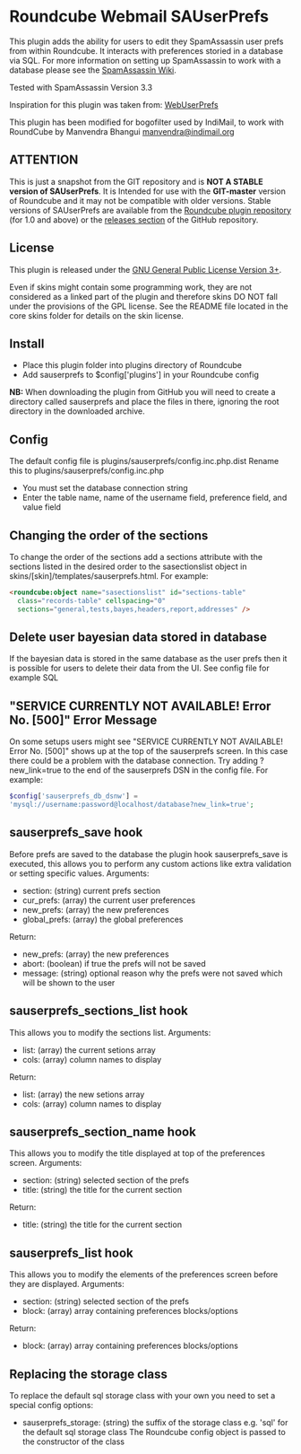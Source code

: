 Roundcube Webmail SAUserPrefs
=============================
This plugin adds the ability for users to edit they SpamAssassin user prefs
from within Roundcube. It interacts with preferences storied in a database via
SQL. For more information on setting up SpamAssassin to work with a database
please see the [SpamAssassin Wiki][usingsql].

Tested with SpamAssassin Version 3.3

Inspiration for this plugin was taken from:
[WebUserPrefs][webuserprefs]

This plugin has been modified for bogofilter used by IndiMail, to work with
RoundCube by Manvendra Bhangui <manvendra@indimail.org>

ATTENTION
---------
This is just a snapshot from the GIT repository and is **NOT A STABLE version
of SAUserPrefs**. It is Intended for use with the **GIT-master** version of
Roundcube and it may not be compatible with older versions. Stable versions of
SAUserPrefs are available from the [Roundcube plugin repository][rcplugrepo]
(for 1.0 and above) or the [releases section][releases] of the GitHub
repository.

License
-------
This plugin is released under the [GNU General Public License Version 3+][gpl].

Even if skins might contain some programming work, they are not considered
as a linked part of the plugin and therefore skins DO NOT fall under the
provisions of the GPL license. See the README file located in the core skins
folder for details on the skin license.

Install
-------
* Place this plugin folder into plugins directory of Roundcube
* Add sauserprefs to $config['plugins'] in your Roundcube config

**NB:** When downloading the plugin from GitHub you will need to create a
directory called sauserprefs and place the files in there, ignoring the root
directory in the downloaded archive.

Config
------
The default config file is plugins/sauserprefs/config.inc.php.dist
Rename this to plugins/sauserprefs/config.inc.php
* You must set the database connection string
* Enter the table name, name of the username field, preference field, and value
field

Changing the order of the sections
----------------------------------
To change the order of the sections add a sections attribute with the sections
listed in the desired order to the sasectionslist object in
skins/[skin]/templates/sauserprefs.html. For example:
```html
<roundcube:object name="sasectionslist" id="sections-table"
  class="records-table" cellspacing="0"
  sections="general,tests,bayes,headers,report,addresses" />
```

Delete user bayesian data stored in database
--------------------------------------------
If the bayesian data is stored in the same database as the user prefs then it
is possible for users to delete their data from the UI.
See config file for example SQL

"SERVICE CURRENTLY NOT AVAILABLE! Error No. [500]" Error Message
----------------------------------------------------------------
On some setups users might see "SERVICE CURRENTLY NOT AVAILABLE! Error No.
[500]" shows up at the top of the sauserprefs screen. In this case there could
be a problem with the database connection. Try adding ?new_link=true to the end
of the sauserprefs DSN in the config file. For example:
```php
$config['sauserprefs_db_dsnw'] =
'mysql://username:password@localhost/database?new_link=true';
```

sauserprefs_save hook
---------------------
Before prefs are saved to the database the plugin hook sauserprefs_save is
executed, this allows you to perform any custom actions like extra validation
or setting specific values.
Arguments:
* section: (string) current prefs section
* cur_prefs: (array) the current user preferences
* new_prefs: (array) the new preferences
* global_prefs: (array) the global preferences

Return:
* new_prefs: (array) the new preferences
* abort: (boolean) if true the prefs will not be saved
* message: (string) optional reason why the prefs were not saved which will be
  shown to the user

sauserprefs_sections_list hook
------------------------------
This allows you to modify the sections list.
Arguments:
* list: (array) the current setions array
* cols: (array) column names to display

Return:
* list: (array) the new setions array
* cols: (array) column names to display

sauserprefs_section_name hook
-----------------------------
This allows you to modify the title displayed at top of the preferences screen.
Arguments:
* section: (string) selected section of the prefs
* title: (string) the title for the current section

Return:
* title: (string) the title for the current section

sauserprefs_list hook
---------------------
This allows you to modify the elements of the preferences screen before they
are displayed.
Arguments:
* section: (string) selected section of the prefs
* block: (array) array containing preferences blocks/options

Return:
* block: (array) array containing preferences blocks/options

Replacing the storage class
---------------------------
To replace the default sql storage class with your own you need to set a
special config options:
 * sauserprefs_storage: (string) the suffix of the storage class
   e.g. 'sql' for the default sql storage class
The Roundcube config object is passed to the constructor of the class

[usingsql]: http://wiki.apache.org/spamassassin/UsingSQL
[webuserprefs]: http://sourceforge.net/projects/webuserprefs/
[rcplugrepo]: http://plugins.roundcube.net/packages/johndoh/sauserprefs
[releases]: http://github.com/JohnDoh/Roundcube-Plugin-SpamAssassin-User-Prefs-SQL/releases
[gpl]: http://www.gnu.org/licenses/gpl.html
